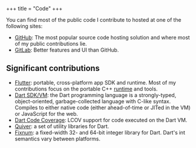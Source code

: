 +++
title = "Code"
+++

You can find most of the public code I contribute to hosted at one of
the following sites:

* [GitHub](https://github.com/cbracken/): The most popular source code
  hosting solution and where most of my public contributions lie.
* [GitLab](https://gitlab.com/cbracken/): Better features and UI than
  GitHub.

## Significant contributions

* [Flutter](https://github.com/flutter/flutter/): portable,
  cross-platform app SDK and runtime. Most of my contributions focus on
  the portable C++ [runtime](http://github.com/flutter/engine/) and
  tools.
* [Dart SDK/VM](https://github.com/dart-lang/sdk/): the Dart programming
  language is a strongly-typed, object-oriented, garbage-collected
  language with C-like syntax. Compiles to either native code (either
  ahead-of-time or JITed in the VM) or JavaScript for the web.
* [Dart Code Coverage](https://github.com/dart-lang/coverage/): LCOV
  support for code executed on the Dart VM.
* [Quiver](https://github.com/google/quiver-dart/): a set of utility
  libraries for Dart.
* [Fixnum](https://github.com/dart-lang/fixnum/): a fixed-width 32- and
  64-bit integer library for Dart. Dart's int semantics vary between
  platforms.
